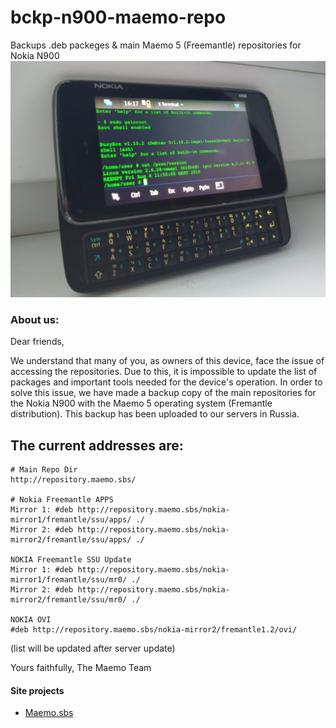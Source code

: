 # bckp-n900-maemo-repo

Backups .deb packeges & main Maemo 5 (Freemantle) repositories for Nokia N900
![Nokia n900](n900.png)

### About us:

Dear friends,

We understand that many of you, as owners of this device, face the issue of accessing the repositories. Due to this, it is impossible to update the list of packages and important tools needed for the device's operation.
In order to solve this issue, we have made a backup copy of the main repositories for the Nokia N900 with the Maemo 5 operating system (Fremantle distribution). This backup has been uploaded to our servers in Russia.

## The current addresses are:
```
# Main Repo Dir
http://repository.maemo.sbs/

# Nokia Freemantle APPS
Mirror 1: #deb http://repository.maemo.sbs/nokia-mirror1/fremantle/ssu/apps/ ./
Mirror 2: #deb http://repository.maemo.sbs/nokia-mirror2/fremantle/ssu/apps/ ./

NOKIA Freemantle SSU Update
Mirror 1: #deb http://repository.maemo.sbs/nokia-mirror1/fremantle/ssu/mr0/ ./
Mirror 2: #deb http://repository.maemo.sbs/nokia-mirror2/fremantle/ssu/mr0/ ./

NOKIA OVI
#deb http://repository.maemo.sbs/nokia-mirror2/fremantle1.2/ovi/

```
 (list will be updated after server update)


Yours faithfully,
The Maemo Team

#### Site projects
* [Maemo.sbs](https://maemo.sbs/)
